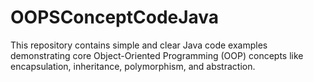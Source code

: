 # OOPSConceptCodeJava
This repository contains simple and clear Java code examples demonstrating core Object-Oriented Programming (OOP) concepts like encapsulation, inheritance, polymorphism, and abstraction.
